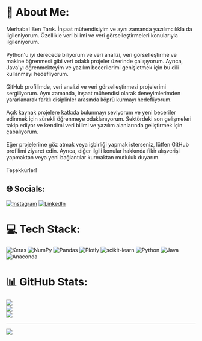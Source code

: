 # 💫 About Me:
Merhaba! Ben Tarık. İnşaat mühendisiyim ve aynı zamanda yazılımcılıkla da ilgileniyorum. Özellikle veri bilimi ve veri görselleştirmeleri konularıyla ilgileniyorum.<br><br>Python'u iyi derecede biliyorum ve veri analizi, veri görselleştirme ve makine öğrenmesi gibi veri odaklı projeler üzerinde çalışıyorum. Ayrıca, Java'yı öğrenmekteyim ve yazılım becerilerimi genişletmek için bu dili kullanmayı hedefliyorum.<br><br>GitHub profilimde, veri analizi ve veri görselleştirmesi projelerimi sergiliyorum. Aynı zamanda, inşaat mühendisi olarak deneyimlerimden yararlanarak farklı disiplinler arasında köprü kurmayı hedefliyorum.<br><br>Açık kaynak projelere katkıda bulunmayı seviyorum ve yeni beceriler edinmek için sürekli öğrenmeye odaklanıyorum. Sektördeki son gelişmeleri takip ediyor ve kendimi veri bilimi ve yazılım alanlarında geliştirmek için çabalıyorum.<br><br>Eğer projelerime göz atmak veya işbirliği yapmak isterseniz, lütfen GitHub profilimi ziyaret edin. Ayrıca, diğer ilgili konular hakkında fikir alışverişi yapmaktan veya yeni bağlantılar kurmaktan mutluluk duyarım.<br><br>Teşekkürler!


## 🌐 Socials:
[![Instagram](https://img.shields.io/badge/Instagram-%23E4405F.svg?logo=Instagram&logoColor=white)](https://instagram.com/tarikkyilmzz) [![LinkedIn](https://img.shields.io/badge/LinkedIn-%230077B5.svg?logo=linkedin&logoColor=white)](https://linkedin.com/in/ahmet-tarık-yılmaz-317753259/) 

# 💻 Tech Stack:
![Keras](https://img.shields.io/badge/Keras-%23D00000.svg?style=for-the-badge&logo=Keras&logoColor=white) ![NumPy](https://img.shields.io/badge/numpy-%23013243.svg?style=for-the-badge&logo=numpy&logoColor=white) ![Pandas](https://img.shields.io/badge/pandas-%23150458.svg?style=for-the-badge&logo=pandas&logoColor=white) ![Plotly](https://img.shields.io/badge/Plotly-%233F4F75.svg?style=for-the-badge&logo=plotly&logoColor=white) ![scikit-learn](https://img.shields.io/badge/scikit--learn-%23F7931E.svg?style=for-the-badge&logo=scikit-learn&logoColor=white) ![Python](https://img.shields.io/badge/python-3670A0?style=for-the-badge&logo=python&logoColor=ffdd54) ![Java](https://img.shields.io/badge/java-%23ED8B00.svg?style=for-the-badge&logo=java&logoColor=white) ![Anaconda](https://img.shields.io/badge/Anaconda-%2344A833.svg?style=for-the-badge&logo=anaconda&logoColor=white)
# 📊 GitHub Stats:
![](https://github-readme-stats.vercel.app/api?username=ahmettarikyilmaz&theme=dark&hide_border=false&include_all_commits=false&count_private=false)<br/>
![](https://github-readme-streak-stats.herokuapp.com/?user=ahmettarikyilmaz&theme=dark&hide_border=false)<br/>
![](https://github-readme-stats.vercel.app/api/top-langs/?username=ahmettarikyilmaz&theme=dark&hide_border=false&include_all_commits=false&count_private=false&layout=compact)

---
[![](https://visitcount.itsvg.in/api?id=ahmettarikyilmaz&icon=0&color=0)](https://visitcount.itsvg.in)

<!-- Proudly created with GPRM ( https://gprm.itsvg.in ) -->
